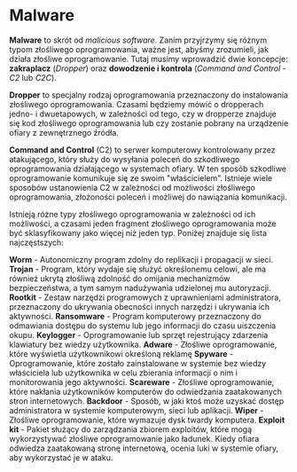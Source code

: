 # Malware

**Malware** to skrót od _malicious software_. Zanim przyjrzymy się różnym typom złośliwego oprogramowania, ważne jest, abyśmy zrozumieli, jak działa złośliwe oprogramowanie. Tutaj musimy wprowadzić dwie koncepcje: **zakraplacz** (_Dropper_) oraz **dowodzenie i kontrola** (_Command and Control_ - _C2_ lub _C2C_).

**Dropper** to specjalny rodzaj oprogramowania przeznaczony do instalowania złośliwego oprogramowania. Czasami będziemy mówić o dropperach jedno- i dwuetapowych, w zależności od tego, czy w dropperze znajduje się kod złośliwego oprogramowania lub czy zostanie pobrany na urządzenie ofiary z zewnętrznego źródła.

**Command and Control** (C2) to serwer komputerowy kontrolowany przez atakującego, który służy do wysyłania poleceń do szkodliwego oprogramowania działającego w systemach ofiary. W ten sposób szkodliwe oprogramowanie komunikuje się ze swoim "właścicielem". Istnieje wiele sposobów ustanowienia C2 w zależności od możliwości złośliwego oprogramowania, złożoności poleceń i możliwej do nawiązania komunikacji.

Istnieją różne typy złośliwego oprogramowania w zależności od ich możliwości, a czasami jeden fragment złośliwego oprogramowania może być sklasyfikowany jako więcej niż jeden typ. Poniżej znajduje się lista najczęstszych:

**Worm** - Autonomiczny program zdolny do replikacji i propagacji w sieci.
**Trojan** - Program, który wydaje się służyć określonemu celowi, ale ma również ukrytą złośliwą zdolność do omijania mechanizmów bezpieczeństwa, a tym samym nadużywania udzielonej mu autoryzacji.
**Rootkit** - Zestaw narzędzi programowych z uprawnieniami administratora, przeznaczony do ukrywania obecności innych narzędzi i ukrywania ich aktywności.
**Ransomware** - Program komputerowy przeznaczony do odmawiania dostępu do systemu lub jego informacji do czasu uiszczenia okupu.
**Keylogger** - Oprogramowanie lub sprzęt rejestrujący zdarzenia klawiatury bez wiedzy użytkownika.
**Adware** - Złośliwe oprogramowanie, które wyświetla użytkownikowi określoną reklamę
**Spyware** - Oprogramowanie, które zostało zainstalowane w systemie bez wiedzy właściciela lub użytkownika w celu zbierania informacji o nim i monitorowania jego aktywności.
**Scareware** - Złośliwe oprogramowanie, które nakłania użytkowników komputerów do odwiedzania zaatakowanych stron internetowych.
**Backdoor** - Sposób, w jaki ktoś może uzyskać dostęp administratora w systemie komputerowym, sieci lub aplikacji.
**Wiper** - Złośliwe oprogramowanie, które wymazuje dysk twardy komputera.
**Exploit kit** - Pakiet służący do zarządzania zbiorem exploitów, które mogą wykorzystywać złośliwe oprogramowanie jako ładunek. Kiedy ofiara odwiedza zaatakowaną stronę internetową, ocenia luki w systemie ofiary, aby wykorzystać je w ataku.
